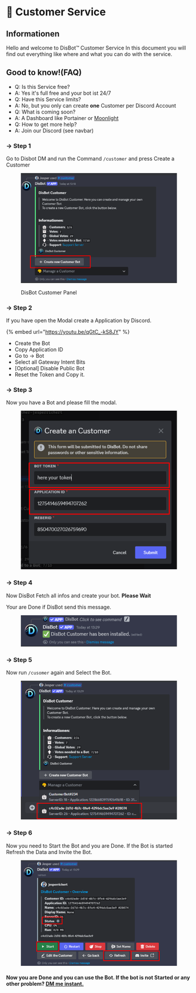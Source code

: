 # 🤖 Customer Service

## Informationen

Hello and welcome to DisBot™ Customer Service In this document you will find out everything like where and what you can do with the service.

## Good to know!(FAQ)

* Q: Is this Service free?
* A: Yes it's full free and your bot ist 24/7
* Q: Have this Service limits?
* A: No, but you only can create **one** Customer per Discord Account
* Q: What is coming soon?
* A: A Dashboard like Portainer or [Moonlight](https://moonlightpanel.xyz)
* Q: How to get more help?
* A: Join our Discord (see navbar)

### -> Step 1

Go to Disbot DM and run the Command `/customer`   and press Create a Customer&#x20;

<figure><img src="../.gitbook/assets/image (37).png" alt=""><figcaption><p>DisBot Customer Panel</p></figcaption></figure>

### -> Step 2

If you have open the Modal create a Application by Discord.

{% embed url="https://youtu.be/qGtC_-kS8JY" %}

* Create the Bot
* Copy Application ID
* Go to -> Bot
* Select all Gateway Intent Bits
* \[Optional] Disable Public Bot
* Reset the Token and Copy it.

### -> Step 3

Now you have a Bot and please fill the modal.

<figure><img src="../.gitbook/assets/image (38).png" alt=""><figcaption></figcaption></figure>

### -> Step 4&#x20;

Now DisBot Fetch all infos and create your bot. **Please Wait**

Your are Done if DisBot send this message.

<figure><img src="../.gitbook/assets/image (39).png" alt=""><figcaption></figcaption></figure>

### -> Step 5

Now run `/cusomer` again and Select the Bot.

<figure><img src="../.gitbook/assets/image (40).png" alt=""><figcaption></figcaption></figure>



### -> Step 6

Now you need to Start the Bot and you are Done. If the Bot is started Refresh the Data and Invite the Bot.

<figure><img src="../.gitbook/assets/image (41).png" alt=""><figcaption></figcaption></figure>

#### Now you are Done and you can use the Bot. If the bot is not Started or any other problem? [DM me instant.](https://discord.com/users/850470027026759690)
